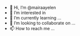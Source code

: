 - 👋 Hi, I’m @mairaayelen
- 👀 I’m interested in 
- 🌱 I’m currently learning ...
- 💞️ I’m looking to collaborate on ...
- 📫 How to reach me ...

<!---
mairaayelen/mairaayelen is a ✨ special ✨ repository because its `README.md` (this file) appears on your GitHub profile.
You can click the Preview link to take a look at your changes.
--->
